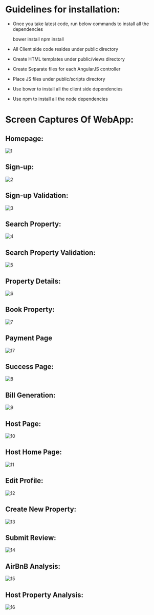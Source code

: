 # Guidelines for installation:

* Once you take latest code, run below commands to install all the dependencies

	bower install
	npm install

- All Client side code resides under public directory

* Create HTML templates under public/views directory

* Create Separate files for each AngularJS controller

* Place JS files under public/scripts directory

* Use bower to install all the client side dependencies

* Use npm to install all the node dependencies

# Screen Captures Of WebApp:

## Homepage:
![1](https://cloud.githubusercontent.com/assets/22826481/21554432/563aa626-cdc4-11e6-8449-f1f609dee69f.PNG)


## Sign-up:
![2](https://cloud.githubusercontent.com/assets/22826481/21554436/563f2e80-cdc4-11e6-92ce-ac57653f5110.PNG)


## Sign-up Validation:
![3](https://cloud.githubusercontent.com/assets/22826481/21554433/563c0584-cdc4-11e6-9cfc-ab6d36129a46.PNG)


## Search Property:
![4](https://cloud.githubusercontent.com/assets/22826481/21554435/563e6c52-cdc4-11e6-95bd-8f0a8dee7fb9.PNG)


## Search Property Validation:
![5](https://cloud.githubusercontent.com/assets/22826481/21554437/56452aec-cdc4-11e6-88d7-6f6bc104860e.PNG)


## Property Details:
![6](https://cloud.githubusercontent.com/assets/22826481/21554434/563cdcde-cdc4-11e6-9b3e-cf7c54344a54.PNG)


## Book Property:
![7](https://cloud.githubusercontent.com/assets/22826481/21554439/56552596-cdc4-11e6-9f95-932c29a7a6b1.PNG)


## Payment Page
![17](https://cloud.githubusercontent.com/assets/22826481/21554448/566e7262-cdc4-11e6-92fa-2d5a147efdf3.PNG)


## Success Page:
![8](https://cloud.githubusercontent.com/assets/22826481/21554438/5654e964-cdc4-11e6-8281-9f7fc965b9d7.PNG)


## Bill Generation:
![9](https://cloud.githubusercontent.com/assets/22826481/21554442/565970b0-cdc4-11e6-9e1d-93f121ac26cc.PNG)


## Host Page:
![10](https://cloud.githubusercontent.com/assets/22826481/21554441/5655ee5e-cdc4-11e6-832b-50834c2c5f59.PNG)


## Host Home Page:
![11](https://cloud.githubusercontent.com/assets/22826481/21554440/56559e5e-cdc4-11e6-856e-f40bbd2a3704.PNG)


## Edit Profile:
![12](https://cloud.githubusercontent.com/assets/22826481/21554443/5659bb06-cdc4-11e6-9032-aa0c45f1a682.PNG)


## Create New Property:
![13](https://cloud.githubusercontent.com/assets/22826481/21554445/56687bfa-cdc4-11e6-8611-8f1b22407bc0.PNG)


## Submit Review:
![14](https://cloud.githubusercontent.com/assets/22826481/21554447/566d4ac2-cdc4-11e6-941b-ddfe65c61033.PNG)


## AirBnB Analysis:
![15](https://cloud.githubusercontent.com/assets/22826481/21554444/5667c408-cdc4-11e6-96dc-97c06e9b7d8d.png)


## Host Property Analysis:
![16](https://cloud.githubusercontent.com/assets/22826481/21554446/566c859c-cdc4-11e6-9e1d-f76afb66bea7.png)
